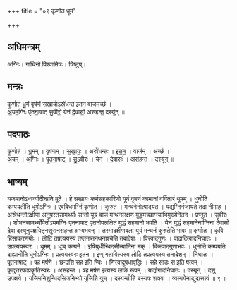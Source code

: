 +++
title = "०९ कृणोत धूमं"

+++
## अधिमन्त्रम्
अग्निः। गाथिनो विश्वामित्रः। त्रिष्टुप्।

## मन्त्रः
कृ॒णोत॑ धू॒मं वृष॑णं सखा॒योऽस्रे॑धन्त इतन॒ वाज॒मच्छ॑ ।  
अ॒यम॒ग्निः पृ॑तना॒षाट् सु॒वीरो॒ येन॑ दे॒वासो॒ अस॑हन्त॒ दस्यू॑न् ॥

## पदपाठः
कृ॒णोत॑ । धू॒मम् । वृष॑णम् । स॒खा॒यः॒ । अस्रे॑धन्तः । इ॒त॒न॒ । वाज॑म् । अच्छ॑ ।  
अ॒यम् । अ॒ग्निः । पृ॒त॒ना॒षाट् । सु॒ऽवीरः॑ । येन॑ । दे॒वासः॑ । अस॑हन्त । दस्यू॑न् ॥

## भाष्यम्
यजमानोऽध्वर्व्यादीन्प्रति ब्रूते । हे सखायः कर्मसहकारिणो यूयं वृषणं कामानां वर्षितारं धूमम् । धुनोति कम्पयतीति धूमोऽग्निः । एवंविधमग्निं कृणोत । कुरुत । मन्थनेनोत्पादयत । यद्यग्निर्नजायते तदा नीमाह । अस्रेधन्तोऽक्षीणा अनुपरतसामर्थ्याः सन्तो यूयं वाजं मन्थनलक्षणं युद्धमच्छाग्न्याभिमुख्येनेतन । प्रप्नुत । सुवीरः । शोभनसामर्थ्योपेतोऽयमग्निः पृतनाषाट् पृतनोपलक्षितं युद्धं सहमानो भवति । येन युद्धं सहमानेनाग्निना देवासो देवा दस्यूनुपक्षयितृनसुरानसहन्त अभ्यभवन् । तस्मादक्षीणबला यूयं मन्थनं कुरुतेति भावः ॥ कृणोत । कृवि हिंसाकरणयोः । लोटि तप्रत्ययस्य तप्तनप्तनथनाश्चेति तबादेशः । पित्त्वाद्गुणः । पादादित्वादनिघातः । उप्रत्ययस्वरः । धूमम् । धूञ् कम्पने । इषियुधीन्धिदसीत्यादिना मक् । कित्त्वाद्गुणाभवः । धुनोति कम्पयति दाह्यानीति धूमोऽग्निः । प्रत्ययस्वरः इतन । इण् गतावित्यस्य लोटि तप्रत्ययस्य तनादेशम् । निघातः । पृतनाषाट् । षह मर्षणे । छन्दसि सह इति ण्विः । णित्त्वादुपधावृद्धिः । सहे साडः स इति षत्वम् । कृदुत्तरपदप्रकृतिस्वरः । असहन्त । षह मर्षण इत्यस्य लङि रूपम् । यद्योगादनिघातः । दस्यून् । दसु उपक्षये । यजिमनिशुन्धिदसिजनिभ्यो युजिति युच् । दस्यन्तीति दस्यवः शत्रवः । व्यत्ययेनाद्युदात्तत्वं ॥ ९ ॥